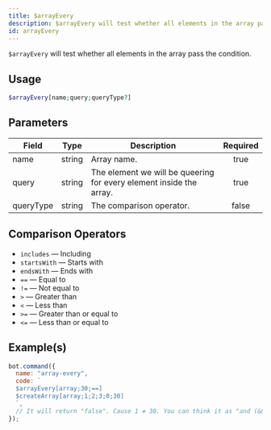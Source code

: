 ```yaml
---
title: $arrayEvery
description: $arrayEvery will test whether all elements in the array pass the condition.
id: arrayEvery
---
```


`$arrayEvery` will test whether all elements in the array pass the condition.

## Usage

```php
$arrayEvery[name;query;queryType?]
```

## Parameters

| Field     | Type   | Description                                                         | Required |
| --------- | ------ | ------------------------------------------------------------------- | :------: |
| name      | string | Array name.                                                         |   true   |
| query     | string | The element we will be queering for every element inside the array. |   true   |
| queryType | string | The comparison operator.                                            |  false   |

## Comparison Operators

- `includes` — Including
- `startsWith` — Starts with
- `endsWith` — Ends with
- `==` — Equal to
- `!=` — Not equal to
- `>` — Greater than
- `<` — Less than
- `>=` — Greater than or equal to
- `<=` — Less than or equal to

## Example(s)

```javascript
bot.command({
  name: "array-every",
  code: `
  $arrayEvery[array;30;==]
  $createArray[array;1;2;3;0;30]
  `,
  // It will return "false". Cause 1 ≠ 30. You can think it as "and (&&)" logical operator.
});
```

